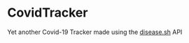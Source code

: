 # CovidTracker

Yet another Covid-19 Tracker made using the [disease.sh](https://github.com/disease-sh/api) API

